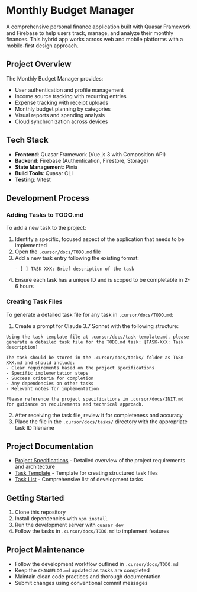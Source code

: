 # Monthly Budget Manager

A comprehensive personal finance application built with Quasar Framework and Firebase to help users track, manage, and analyze their monthly finances. This hybrid app works across web and mobile platforms with a mobile-first design approach.

## Project Overview

The Monthly Budget Manager provides:
- User authentication and profile management
- Income source tracking with recurring entries
- Expense tracking with receipt uploads
- Monthly budget planning by categories
- Visual reports and spending analysis
- Cloud synchronization across devices

## Tech Stack

- **Frontend**: Quasar Framework (Vue.js 3 with Composition API)
- **Backend**: Firebase (Authentication, Firestore, Storage)
- **State Management**: Pinia
- **Build Tools**: Quasar CLI
- **Testing**: Vitest

## Development Process

### Adding Tasks to TODO.md

To add a new task to the project:

1. Identify a specific, focused aspect of the application that needs to be implemented
2. Open the `.cursor/docs/TODO.md` file
3. Add a new task entry following the existing format:
   ```
   - [ ] TASK-XXX: Brief description of the task
   ```
4. Ensure each task has a unique ID and is scoped to be completable in 2-6 hours

### Creating Task Files

To generate a detailed task file for any task in `.cursor/docs/TODO.md`:

1. Create a prompt for Claude 3.7 Sonnet with the following structure:

```
Using the task template file at .cursor/docs/task-template.md, please generate a detailed task file for the TODO.md task: [TASK-XXX: Task description]

The task should be stored in the .cursor/docs/tasks/ folder as TASK-XXX.md and should include:
- Clear requirements based on the project specifications
- Specific implementation steps
- Success criteria for completion
- Any dependencies on other tasks
- Relevant notes for implementation

Please reference the project specifications in .cursor/docs/INIT.md for guidance on requirements and technical approach.
```

2. After receiving the task file, review it for completeness and accuracy
3. Place the file in the `.cursor/docs/tasks/` directory with the appropriate task ID filename

## Project Documentation

- [Project Specifications](.cursor/docs/INIT.md) - Detailed overview of the project requirements and architecture
- [Task Template](.cursor/docs/task-template.md) - Template for creating structured task files
- [Task List](.cursor/docs/TODO.md) - Comprehensive list of development tasks

## Getting Started

1. Clone this repository
2. Install dependencies with `npm install`
3. Run the development server with `quasar dev`
4. Follow the tasks in `.cursor/docs/TODO.md` to implement features

## Project Maintenance

- Follow the development workflow outlined in `.cursor/docs/TODO.md`
- Keep the `CHANGELOG.md` updated as tasks are completed
- Maintain clean code practices and thorough documentation
- Submit changes using conventional commit messages 